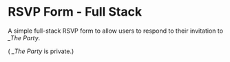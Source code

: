 # RSVP Form - Full Stack

A simple full-stack RSVP form to allow users to respond to their invitation to *_The Party*.

( *_The Party* is private.)
